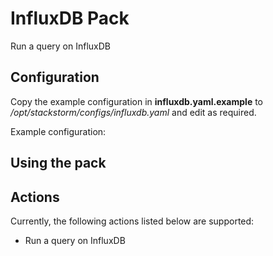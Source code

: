 # InfluxDB Pack

Run a query on InfluxDB

## Configuration

Copy the example configuration in **influxdb.yaml.example** to */opt/stackstorm/configs/influxdb.yaml* and edit as required.

Example configuration:

## Using the pack

## Actions

Currently, the following actions listed below are supported:
- Run a query on InfluxDB

